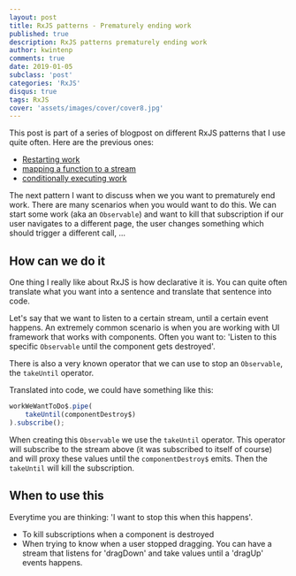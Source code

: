 ```yaml
---
layout: post
title: RxJS patterns - Prematurely ending work
published: true
description: RxJS patterns prematurely ending work
author: kwintenp
comments: true
date: 2019-01-05
subclass: 'post'
categories: 'RxJS'
disqus: true
tags: RxJS
cover: 'assets/images/cover/cover8.jpg'
---
```


This post is part of a series of blogpost on different RxJS patterns that I use quite often. Here are the previous ones:

- <a href="https://blog.strongbrew.io/rxjs-patterns-restarting-work/" target="_blank">Restarting work</a>
- <a href="https://blog.strongbrew.io/rxjs-patterns-restarting-work/" target="_blank">mapping a function to a stream</a>
- <a href="https://blog.strongbrew.io/rxjs-patterns-conditionally-executing-work/" target="_blank">conditionally executing work</a>

The next pattern I want to discuss when we you want to prematurely end work. There are many scenarios when you would want to do this. We can start some work (aka an `Observable`) and want to kill that subscription if our  user navigates to a different page, the user changes something which should trigger a different call, ...

## How can we do it

One thing I really like about RxJS is how declarative it is. You can quite often translate what you want into a sentence and translate that sentence into code. 

Let's say that we want to listen to a certain stream, until a certain event happens. An extremely common scenario is when you are working with UI framework that works with components. Often you want to: 'Listen to this specific `Observable` until the component gets destroyed'.

There is also a very known operator that we can use to stop an `Observable`, the `takeUntil` operator. 

Translated into code, we could have something like this:

```typescript
workWeWantToDo$.pipe(
	takeUntil(componentDestroy$)
).subscribe();
```

When creating this `Observable` we use the `takeUntil` operator. This operator will subscribe to the stream above (it was subscribed to itself of course) and will proxy these values until the `componentDestroy$` emits. Then the `takeUntil` will kill the subscription.

## When to use this

Everytime you are thinking: 'I want to stop this when this happens'.

- To kill subscriptions when a component is destroyed
- When trying to know when a user stopped dragging. You can have a stream that listens for 'dragDown' and take values until a 'dragUp' events happens.










